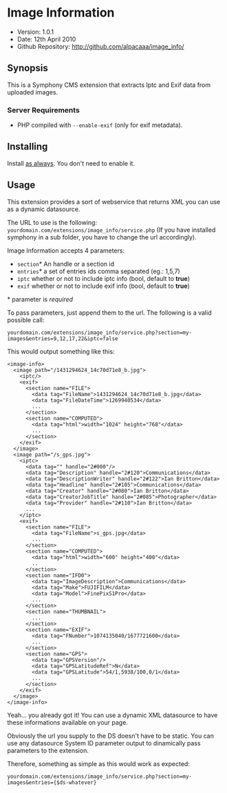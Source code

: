 # Image Information #

- Version: 1.0.1
- Date: 12th April 2010
- Github Repository: <http://github.com/alpacaaa/image_info/>


## Synopsis

This is a Symphony CMS extension that extracts Iptc and Exif data from uploaded images.

### Server Requirements

- PHP compiled with `--enable-exif` (only for exif metadata).

## Installing

Install [as always](http://symphony-cms.com/learn/tasks/view/install-an-extension/).
You don't need to enable it.

## Usage

This extension provides a sort of webservice that returns XML you can use as a dynamic datasource.

The URL to use is the following: `yourdomain.com/extensions/image_info/service.php`
(If you have installed symphony in a sub folder, you have to change the url accordingly).

Image Information accepts 4 parameters:

- `section`*
An handle or a section id
- `entries`*
a set of entries ids comma separated (eg.: 1,5,7)
- `iptc`
whether or not to include iptc info (bool, default to **true**)
- `exif`
whether or not to include exif info (bool, default to **true**)

\* parameter is *required*


To pass parameters, just append them to the url. The following is a valid possible call:

    yourdomain.com/extensions/image_info/service.php?section=my-images&entries=9,12,17,22&iptc=false

This would output something like this:

    <image-info>
      <image path="/1431294624_14c70d71e8_b.jpg">
        <iptc/>
        <exif>
          <section name="FILE">
            <data tag="FileName">1431294624_14c70d71e8_b.jpg</data>
            <data tag="FileDateTime">1269940534</data>
            ...
          </section>
          <section name="COMPUTED">
            <data tag="html">width="1024" height="768"</data>
            ...
          </section>
        </exif>
      </image>
      <image path="/s_gps.jpg">
        <iptc>
          <data tag="" handle="2#000"/>
          <data tag="Description" handle="2#120">Communications</data>
          <data tag="DescriptionWriter" handle="2#122">Ian Britton</data>
          <data tag="Headline" handle="2#105">Communications</data>
          <data tag="Creator" handle="2#080">Ian Britton</data>
          <data tag="CreatorJobTitle" handle="2#085">Photographer</data>
          <data tag="Provider" handle="2#110">Ian Britton</data>
          ...
        </iptc>
        <exif>
          <section name="FILE">
            <data tag="FileName">s_gps.jpg</data>
            ...
          </section>
          <section name="COMPUTED">
            <data tag="html">width="600" height="400"</data>
            ..
          </section>
          <section name="IFD0">
            <data tag="ImageDescription">Communications</data>
            <data tag="Make">FUJIFILM</data>
            <data tag="Model">FinePixS1Pro</data>
            ...
          </section>
          <section name="THUMBNAIL">
            ...
          </section>
          <section name="EXIF">
            <data tag="FNumber">1074135040/1677721600</data>
            ...
          </section>
          <section name="GPS">
            <data tag="GPSVersion"/>
            <data tag="GPSLatitudeRef">N</data>
            <data tag="GPSLatitude">54/1,5938/100,0/1</data>
            ...
          </section>
        </exif>
      </image>
    </image-info>

Yeah... you already got it!
You can use a dynamic XML datasource to have these informations available on your page.

Obviously the url you supply to the DS doesn't have to be static. You can use any datasource System ID parameter output to dinamically pass parameters to the extension.

Therefore, something as simple as this would work as expected:

    yourdomain.com/extensions/image_info/service.php?section=my-images&entries={$ds-whatever}

